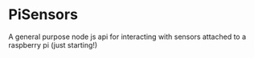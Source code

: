 PiSensors
=========

A general purpose node js api for interacting with sensors attached to a raspberry pi (just starting!)

